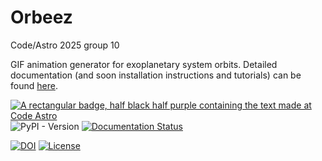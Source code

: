 # Orbeez

Code/Astro 2025 group 10

 GIF animation generator for exoplanetary system orbits. Detailed documentation (and soon installation instructions and tutorials) can be found [here](https://orbeez.readthedocs.io/en/latest/).



[![A rectangular badge, half black half purple containing the text made at Code Astro](https://img.shields.io/badge/Made%20at-Code/Astro-blueviolet.svg)](https://semaphorep.github.io/codeastro/)
![PyPI - Version](https://img.shields.io/pypi/v/Orbeez?color=green)
[![Documentation Status](https://readthedocs.org/projects/orbeez/badge/?version=latest)](https://orbeez.readthedocs.io/en/latest/?badge=latest)

[![DOI](https://zenodo.org/badge/1032001027.svg)](https://doi.org/10.5281/zenodo.16754434)
[![License](https://img.shields.io/github/license/esofov/Orbeez?color=blue)](https://opensource.org/license/mit)


